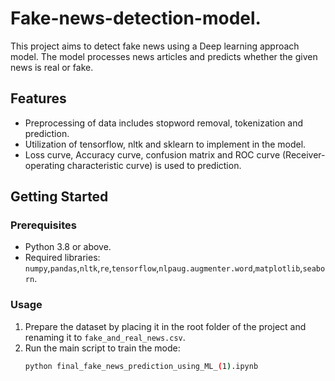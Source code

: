 # Fake-news-detection-model.
This project aims to detect fake news using a Deep learning approach model. The model processes news articles and predicts whether the given news is real or fake.

## Features
- Preprocessing of data includes stopword removal, tokenization and prediction.
- Utilization of tensorflow, nltk and sklearn to implement in the model.
- Loss curve, Accuracy curve, confusion matrix and ROC curve (Receiver-operating characteristic curve) is used to prediction.

## Getting Started

### Prerequisites
- Python 3.8 or above.
- Required libraries: `numpy`,`pandas`,`nltk`,`re`,`tensorflow`,`nlpaug.augmenter.word`,`matplotlib`,`seaborn`.

### Usage
1. Prepare the dataset by placing it in the root folder of the project and renaming it to `fake_and_real_news.csv`.
2. Run the main script to train the mode:
   ```bash
   python final_fake_news_prediction_using_ML_(1).ipynb
   ```
